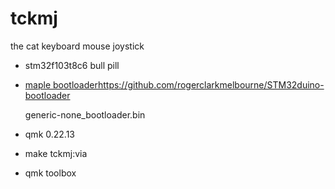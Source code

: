# tckmj
the cat keyboard mouse joystick

* stm32f103t8c6 bull pill
* [maple bootloader](https://github.com/rogerclarkmelbourne/STM32duino-bootloader)https://github.com/rogerclarkmelbourne/STM32duino-bootloader
  
  generic-none_bootloader.bin
  
* qmk 0.22.13
* make tckmj:via
* qmk toolbox
